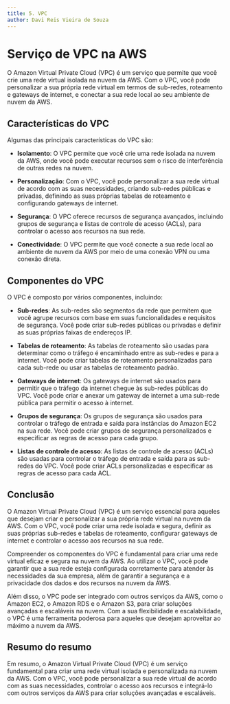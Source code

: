 ```yaml
---
title: 5. VPC
author: Davi Reis Vieira de Souza
---
```


# Serviço de VPC na AWS

O Amazon Virtual Private Cloud (VPC) é um serviço que permite que você crie uma rede virtual isolada na nuvem da AWS. Com o VPC, você pode personalizar a sua própria rede virtual em termos de sub-redes, roteamento e gateways de internet, e conectar a sua rede local ao seu ambiente de nuvem da AWS.

## Características do VPC

Algumas das principais características do VPC são:

- **Isolamento**: O VPC permite que você crie uma rede isolada na nuvem da AWS, onde você pode executar recursos sem o risco de interferência de outras redes na nuvem.

- **Personalização**: Com o VPC, você pode personalizar a sua rede virtual de acordo com as suas necessidades, criando sub-redes públicas e privadas, definindo as suas próprias tabelas de roteamento e configurando gateways de internet.

- **Segurança**: O VPC oferece recursos de segurança avançados, incluindo grupos de segurança e listas de controle de acesso (ACLs), para controlar o acesso aos recursos na sua rede.

- **Conectividade**: O VPC permite que você conecte a sua rede local ao ambiente de nuvem da AWS por meio de uma conexão VPN ou uma conexão direta.

## Componentes do VPC

O VPC é composto por vários componentes, incluindo:

- **Sub-redes**: As sub-redes são segmentos da rede que permitem que você agrupe recursos com base em suas funcionalidades e requisitos de segurança. Você pode criar sub-redes públicas ou privadas e definir as suas próprias faixas de endereços IP.

- **Tabelas de roteamento**: As tabelas de roteamento são usadas para determinar como o tráfego é encaminhado entre as sub-redes e para a internet. Você pode criar tabelas de roteamento personalizadas para cada sub-rede ou usar as tabelas de roteamento padrão.

- **Gateways de internet**: Os gateways de internet são usados para permitir que o tráfego da internet chegue às sub-redes públicas do VPC. Você pode criar e anexar um gateway de internet a uma sub-rede pública para permitir o acesso à internet.

- **Grupos de segurança**: Os grupos de segurança são usados para controlar o tráfego de entrada e saída para instâncias do Amazon EC2 na sua rede. Você pode criar grupos de segurança personalizados e especificar as regras de acesso para cada grupo.

- **Listas de controle de acesso**: As listas de controle de acesso (ACLs) são usadas para controlar o tráfego de entrada e saída para as sub-redes do VPC. Você pode criar ACLs personalizadas e especificar as regras de acesso para cada ACL.

## Conclusão

O Amazon Virtual Private Cloud (VPC) é um serviço essencial para aqueles que desejam criar e personalizar a sua própria rede virtual na nuvem da AWS. Com o VPC, você pode criar uma rede isolada e segura, definir as suas próprias sub-redes e tabelas de roteamento, configurar gateways de internet e controlar o acesso aos recursos na sua rede.

Compreender os componentes do VPC é fundamental para criar uma rede virtual eficaz e segura na nuvem da AWS. Ao utilizar o VPC, você pode garantir que a sua rede esteja configurada corretamente para atender às necessidades da sua empresa, além de garantir a segurança e a privacidade dos dados e dos recursos na nuvem da AWS.

Além disso, o VPC pode ser integrado com outros serviços da AWS, como o Amazon EC2, o Amazon RDS e o Amazon S3, para criar soluções avançadas e escaláveis na nuvem. Com a sua flexibilidade e escalabilidade, o VPC é uma ferramenta poderosa para aqueles que desejam aproveitar ao máximo a nuvem da AWS.

## Resumo do resumo

Em resumo, o Amazon Virtual Private Cloud (VPC) é um serviço fundamental para criar uma rede virtual isolada e personalizada na nuvem da AWS. Com o VPC, você pode personalizar a sua rede virtual de acordo com as suas necessidades, controlar o acesso aos recursos e integrá-lo com outros serviços da AWS para criar soluções avançadas e escaláveis.
